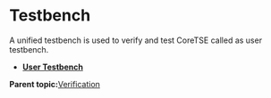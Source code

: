 # Testbench

A unified testbench is used to verify and test CoreTSE called as user testbench.

-   **[User Testbench](GUID-C584B9DA-1B57-4BAC-BF34-FA144DAF1987.md)**  


**Parent topic:**[Verification](GUID-65C74A2D-A2C7-45D9-9576-FF9939486180.md)

